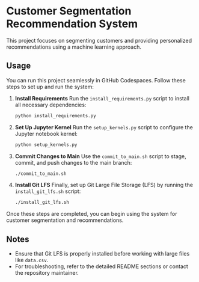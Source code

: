 # Customer Segmentation Recommendation System

This project focuses on segmenting customers and providing personalized recommendations using a machine learning approach.

## Usage
You can run this project seamlessly in GitHub Codespaces. Follow these steps to set up and run the system:

1. **Install Requirements**
   Run the `install_requirements.py` script to install all necessary dependencies:
   ```bash
   python install_requirements.py
   ```

2. **Set Up Jupyter Kernel**
   Run the `setup_kernels.py` script to configure the Jupyter notebook kernel:
   ```bash
   python setup_kernels.py
   ```

3. **Commit Changes to Main**
   Use the `commit_to_main.sh` script to stage, commit, and push changes to the main branch:
   ```bash
   ./commit_to_main.sh
   ```

4. **Install Git LFS**
   Finally, set up Git Large File Storage (LFS) by running the `install_git_lfs.sh` script:
   ```bash
   ./install_git_lfs.sh
   ```

Once these steps are completed, you can begin using the system for customer segmentation and recommendations.

## Notes
- Ensure that Git LFS is properly installed before working with large files like `data.csv`.
- For troubleshooting, refer to the detailed README sections or contact the repository maintainer.

